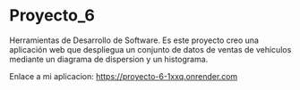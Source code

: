 # Proyecto_6
Herramientas de Desarrollo de Software. Es este proyecto creo una aplicación web que despliegua un conjunto de datos de ventas de vehiculos mediante un diagrama de dispersion y un histograma. 

Enlace a mi aplicacion:
https://proyecto-6-1xxq.onrender.com
